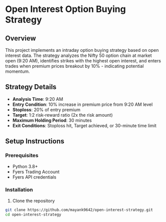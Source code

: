 # Open Interest Option Buying Strategy

## Overview
This project implements an intraday option buying strategy based on open interest data. The strategy analyzes the Nifty 50 option chain at market open (9:20 AM), identifies strikes with the highest open interest, and enters trades when premium prices breakout by 10% - indicating potential momentum.

## Strategy Details
- **Analysis Time**: 9:20 AM
- **Entry Condition**: 10% increase in premium price from 9:20 AM level
- **Stoploss**: 20% of entry premium
- **Target**: 1:2 risk-reward ratio (2x the risk amount)
- **Maximum Holding Period**: 30 minutes
- **Exit Conditions**: Stoploss hit, Target achieved, or 30-minute time limit

## Setup Instructions

### Prerequisites
- Python 3.8+
- Fyers Trading Account
- Fyers API credentials

### Installation
1. Clone the repository
```bash
git clone https://github.com/mayank9642/open-interest-strategy.git
cd open-interest-strategy